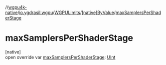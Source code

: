 //[wgpu4k-native](../../../../index.md)/[io.ygdrasil.wgpu](../../index.md)/[WGPULimits](../index.md)/[[native]ByValue](index.md)/[maxSamplersPerShaderStage](max-samplers-per-shader-stage.md)

# maxSamplersPerShaderStage

[native]\
open override var [maxSamplersPerShaderStage](max-samplers-per-shader-stage.md): [UInt](https://kotlinlang.org/api/core/kotlin-stdlib/kotlin/-u-int/index.html)
